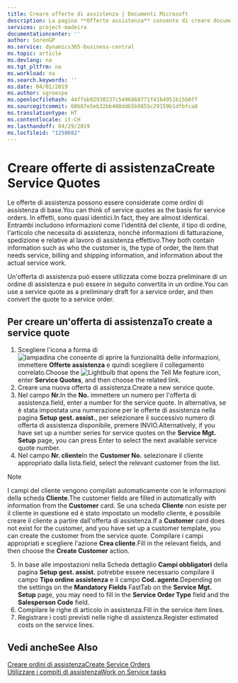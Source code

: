 ```yaml
---
title: Creare offerte di assistenza | Documenti Microsoft
description: La pagina **Offerte assistenza** consente di creare documenti in cui vengono immesse informazioni relative a un servizio di assistenza, ad esempio riparazione e manutenzione, svolto su articoli in assistenza su richiesta del cliente. Un'offerta di assistenza può essere utilizzata come bozza preliminare di un ordine di assistenza e può essere in seguito convertita in un ordine.
services: project-madeira
documentationcenter: ''
author: SorenGP
ms.service: dynamics365-business-central
ms.topic: article
ms.devlang: na
ms.tgt_pltfrm: na
ms.workload: na
ms.search.keywords: ''
ms.date: 04/01/2019
ms.author: sgroespe
ms.openlocfilehash: 44ffab92930237c5496860771f41b4951b15b0ff
ms.sourcegitcommit: 60b87e5eb32bb408dd65b9855c29159b1dfbfca8
ms.translationtype: HT
ms.contentlocale: it-CH
ms.lasthandoff: 04/29/2019
ms.locfileid: "1250682"
---
```

# <a name="create-service-quotes"></a><span data-ttu-id="13942-104">Creare offerte di assistenza</span><span class="sxs-lookup"><span data-stu-id="13942-104">Create Service Quotes</span></span>
<span data-ttu-id="13942-105">Le offerte di assistenza possono essere considerate come ordini di assistenza di base.</span><span class="sxs-lookup"><span data-stu-id="13942-105">You can think of service quotes as the basis for service orders.</span></span> <span data-ttu-id="13942-106">In effetti, sono quasi identici.</span><span class="sxs-lookup"><span data-stu-id="13942-106">In fact, they are almost identical.</span></span> <span data-ttu-id="13942-107">Entrambi includono informazioni come l'identità del cliente, il tipo di ordine, l'articolo che necessita di assistenza, nonché informazioni di fatturazione, spedizione e relative al lavoro di assistenza effettivo.</span><span class="sxs-lookup"><span data-stu-id="13942-107">They both contain information such as who the customer is, the type of order, the item that needs service, billing and shipping information, and information about the actual service work.</span></span>
 
<span data-ttu-id="13942-108">Un'offerta di assistenza può essere utilizzata come bozza preliminare di un ordine di assistenza e può essere in seguito convertita in un ordine.</span><span class="sxs-lookup"><span data-stu-id="13942-108">You can use a service quote as a preliminary draft for a service order, and then convert the quote to a service order.</span></span>  
  
## <a name="to-create-a-service-quote"></a><span data-ttu-id="13942-109">Per creare un'offerta di assistenza</span><span class="sxs-lookup"><span data-stu-id="13942-109">To create a service quote</span></span>  
1. <span data-ttu-id="13942-110">Scegliere l'icona a forma di ![lampadina che consente di aprire la funzionalità delle informazioni](media/ui-search/search_small.png "Informazioni sull'operazione che si desidera eseguire"), immettere **Offerte assistenza** e quindi scegliere il collegamento correlato.</span><span class="sxs-lookup"><span data-stu-id="13942-110">Choose the ![Lightbulb that opens the Tell Me feature](media/ui-search/search_small.png "Tell me what you want to do") icon, enter **Service Quotes**, and then choose the related link.</span></span>  
2. <span data-ttu-id="13942-111">Creare una nuova offerta di assistenza.</span><span class="sxs-lookup"><span data-stu-id="13942-111">Create a new service quote.</span></span>  
3. <span data-ttu-id="13942-112">Nel campo **Nr.**</span><span class="sxs-lookup"><span data-stu-id="13942-112">In the **No.**</span></span> <span data-ttu-id="13942-113">immettere un numero per l'offerta di assistenza.</span><span class="sxs-lookup"><span data-stu-id="13942-113">field, enter a number for the service quote.</span></span> <span data-ttu-id="13942-114">In alternativa, se è stata impostata una numerazione per le offerte di assistenza nella pagina **Setup gest. assist.**, per selezionare il successivo numero di offerta di assistenza disponibile, premere INVIO.</span><span class="sxs-lookup"><span data-stu-id="13942-114">Alternatively, if you have set up a number series for service quotes on the **Service Mgt. Setup** page, you can press Enter to select the next available service quote number.</span></span>  
4. <span data-ttu-id="13942-115">Nel campo **Nr. cliente**</span><span class="sxs-lookup"><span data-stu-id="13942-115">In the **Customer No.**</span></span>  <span data-ttu-id="13942-116">selezionare il cliente appropriato dalla lista.</span><span class="sxs-lookup"><span data-stu-id="13942-116">field, select the relevant customer from the list.</span></span>  

  > [!Note]  
  >  <span data-ttu-id="13942-117">I campi del cliente vengono compilati automaticamente con le informazioni della scheda **Cliente**.</span><span class="sxs-lookup"><span data-stu-id="13942-117">The customer fields are filled in automatically with information from the **Customer** card.</span></span> <span data-ttu-id="13942-118">Se una scheda **Cliente** non esiste per il cliente in questione ed è stato impostato un modello cliente, è possibile creare il cliente a partire dall'offerta di assistenza.</span><span class="sxs-lookup"><span data-stu-id="13942-118">If a **Customer** card does not exist for the customer, and you have set up a customer template, you can create the customer from the service quote.</span></span> <span data-ttu-id="13942-119">Compilare i campi appropriati e scegliere l'azione **Crea cliente**.</span><span class="sxs-lookup"><span data-stu-id="13942-119">Fill in the relevant fields, and then choose the **Create Customer** action.</span></span>  
  
5. <span data-ttu-id="13942-120">In base alle impostazioni nella Scheda dettaglio **Campi obbligatori** della pagina **Setup gest. assist.** potrebbe essere necessario compilare il campo **Tipo ordine assistenza** e il campo **Cod. agente**.</span><span class="sxs-lookup"><span data-stu-id="13942-120">Depending on the settings on the **Mandatory Fields** FastTab on the **Service Mgt. Setup** page, you may need to fill in the **Service Order Type** field and the **Salesperson Code** field.</span></span>  
6. <span data-ttu-id="13942-121">Compilare le righe di articolo in assistenza.</span><span class="sxs-lookup"><span data-stu-id="13942-121">Fill in the service item lines.</span></span>  
7. <span data-ttu-id="13942-122">Registrare i costi previsti nelle righe di assistenza.</span><span class="sxs-lookup"><span data-stu-id="13942-122">Register estimated costs on the service lines.</span></span>  
  
## <a name="see-also"></a><span data-ttu-id="13942-123">Vedi anche</span><span class="sxs-lookup"><span data-stu-id="13942-123">See Also</span></span>  
[<span data-ttu-id="13942-124">Creare ordini di assistenza</span><span class="sxs-lookup"><span data-stu-id="13942-124">Create Service Orders</span></span>](service-how-to-create-service-orders.md)  
[<span data-ttu-id="13942-125">Utilizzare i compiti di assistenza</span><span class="sxs-lookup"><span data-stu-id="13942-125">Work on Service tasks</span></span>](service-how-to-work-on-service-tasks.md)  

 